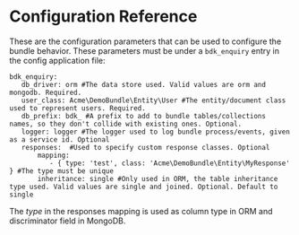 Configuration Reference
=======================

These are the configuration parameters that can be used to configure the bundle behavior.
These parameters must be under a `bdk_enquiry` entry in the config application file:

    bdk_enquiry:
       db_driver: orm #The data store used. Valid values are orm and mongodb. Required.
       user_class: Acme\DemoBundle\Entity\User #The entity/document class used to represent users. Required.
       db_prefix: bdk_ #A prefix to add to bundle tables/collections names, so they don't collide with existing ones. Optional.
       logger: logger #The logger used to log bundle process/events, given as a service id. Optional
       responses:  #Used to specify custom response classes. Optional
           mapping:
              - { type: 'test', class: 'Acme\DemoBundle\Entity\MyResponse' } #The type must be unique
           inheritance: single #Only used in ORM, the table inheritance type used. Valid values are single and joined. Optional. Default to single


The *type* in the responses mapping is used as column type in ORM and discriminator field in MongoDB.